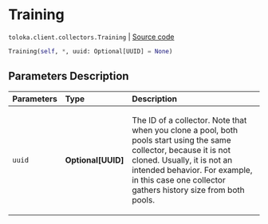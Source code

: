 # Training
`toloka.client.collectors.Training` | [Source code](https://github.com/Toloka/toloka-kit/blob/v1.2.1/src/client/collectors.py#L489)

```python
Training(self, *, uuid: Optional[UUID] = None)
```

## Parameters Description

| Parameters | Type | Description |
| :----------| :----| :-----------|
`uuid`|**Optional\[UUID\]**|<p>The ID of a collector. Note that when you clone a pool, both pools start using the same collector, because it is not cloned. Usually, it is not an intended behavior. For example, in this case one collector gathers history size from both pools.</p>
